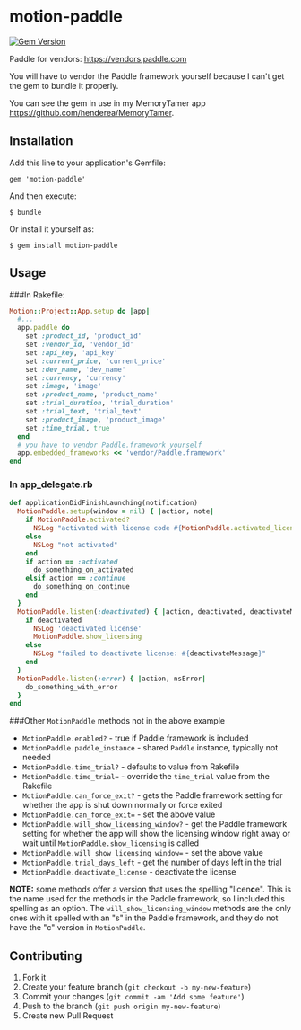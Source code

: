 # motion-paddle
[![Gem Version](https://badge.fury.io/rb/motion-paddle.svg)](http://badge.fury.io/rb/motion-paddle)

Paddle for vendors: <https://vendors.paddle.com>

You will have to vendor the Paddle framework yourself because I can't get the gem to bundle it properly.

You can see the gem in use in my MemoryTamer app <https://github.com/henderea/MemoryTamer>.

## Installation

Add this line to your application's Gemfile:

    gem 'motion-paddle'

And then execute:

    $ bundle

Or install it yourself as:

    $ gem install motion-paddle

## Usage

###In Rakefile:

```ruby
Motion::Project::App.setup do |app|
  #...
  app.paddle do
    set :product_id, 'product_id'
    set :vendor_id, 'vendor_id'
    set :api_key, 'api_key'
    set :current_price, 'current_price'
    set :dev_name, 'dev_name'
    set :currency, 'currency'
    set :image, 'image'
    set :product_name, 'product_name'
    set :trial_duration, 'trial_duration'
    set :trial_text, 'trial_text'
    set :product_image, 'product_image'
    set :time_trial, true
  end
  # you have to vendor Paddle.framework yourself
  app.embedded_frameworks << 'vendor/Paddle.framework'
end
```

### In app_delegate.rb

```ruby
def applicationDidFinishLaunching(notification)
  MotionPaddle.setup(window = nil) { |action, note|
    if MotionPaddle.activated?
      NSLog "activated with license code #{MotionPaddle.activated_license_code} and email #{MotionPaddle.activated_email}"
    else
      NSLog "not activated"
    end
    if action == :activated
      do_something_on_activated
    elsif action == :continue
      do_something_on_continue
    end
  }
  MotionPaddle.listen(:deactivated) { |action, deactivated, deactivateMessage|
    if deactivated
      NSLog 'deactivated license'
      MotionPaddle.show_licensing
    else
      NSLog "failed to deactivate license: #{deactivateMessage}"
    end
  }
  MotionPaddle.listen(:error) { |action, nsError|
    do_something_with_error
  }
end
```

###Other `MotionPaddle` methods not in the above example

* `MotionPaddle.enabled?` - true if Paddle framework is included
* `MotionPaddle.paddle_instance` - shared `Paddle` instance, typically not needed
* `MotionPaddle.time_trial?` - defaults to value from Rakefile
* `MotionPaddle.time_trial=` - override the `time_trial` value from the Rakefile
* `MotionPaddle.can_force_exit?` - gets the Paddle framework setting for whether the app is shut down normally or force exited
* `MotionPaddle.can_force_exit=` - set the above value
* `MotionPaddle.will_show_licensing_window?` - get the Paddle framework setting for whether the app will show the licensing window right away or wait until `MotionPaddle.show_licensing` is called
* `MotionPaddle.will_show_licensing_window=` - set the above value
* `MotionPaddle.trial_days_left` - get the number of days left in the trial
* `MotionPaddle.deactivate_license` - deactivate the license

**NOTE:** some methods offer a version that uses the spelling "licen**c**e".  This is the name used for the methods in the Paddle framework, so I included this spelling as an option.  The `will_show_licensing_window` methods are the only ones with it spelled with an "s" in the Paddle framework, and they do not have the "c" version in `MotionPaddle`.

## Contributing

1. Fork it
2. Create your feature branch (`git checkout -b my-new-feature`)
3. Commit your changes (`git commit -am 'Add some feature'`)
4. Push to the branch (`git push origin my-new-feature`)
5. Create new Pull Request

